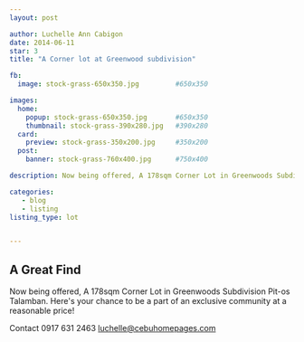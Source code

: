 ```yaml
---
layout: post

author: Luchelle Ann Cabigon
date: 2014-06-11
star: 3
title: "A Corner lot at Greenwood subdivision"

fb:
  image: stock-grass-650x350.jpg         #650x350

images:
  home:
    popup: stock-grass-650x350.jpg       #650x350
    thumbnail: stock-grass-390x280.jpg   #390x280
  card:
    preview: stock-grass-350x200.jpg     #350x200
  post:
    banner: stock-grass-760x400.jpg      #750x400

description: Now being offered, A 178sqm Corner Lot in Greenwoods Subdivision Pit-os Talamban. Here's your chance to be a part of an exclusive community at a reasonable price!

categories: 
   - blog
   - listing
listing_type: lot


---
```


## A Great Find

Now being offered, A 178sqm Corner Lot in Greenwoods Subdivision Pit-os Talamban.
Here's your chance to be a part of an exclusive community at a reasonable price!

Contact 0917 631 2463 [luchelle@cebuhomepages.com](mailto:luchelle@cebuhomepages.com)